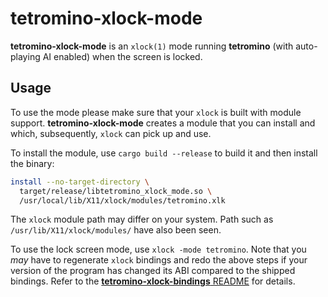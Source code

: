 tetromino-xlock-mode
====================

**tetromino-xlock-mode** is an `xlock(1)` mode running **tetromino**
(with auto-playing AI enabled) when the screen is locked.


Usage
-----

To use the mode please make sure that your `xlock` is built with module
support. **tetromino-xlock-mode** creates a module that you can install
and which, subsequently, `xlock` can pick up and use.

To install the module, use `cargo build --release` to build it and then
install the binary:
```sh
install --no-target-directory \
  target/release/libtetromino_xlock_mode.so \
  /usr/local/lib/X11/xlock/modules/tetromino.xlk
```

The `xlock` module path may differ on your system. Path such as
`/usr/lib/X11/xlock/modules/` have also been seen.

To use the lock screen mode, use `xlock -mode tetromino`. Note that you
*may* have to regenerate `xlock` bindings and redo the above steps if
your version of the program has changed its ABI compared to the shipped
bindings. Refer to the [**tetromino-xlock-bindings**
README][tetromino-xlock-bindings-readme] for details.

[tetromino-xlock-bindings-readme]: ../bindings/README.md
